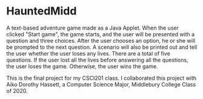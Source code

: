 # HauntedMidd
A text-based adventure game made as a Java Applet. When the user clicked "Start game", the game starts, and the user will be presented
with a question and three choices. After the user chooses an option, he or she will be prompted to the next question. A scenario will also
be printed out and tell the user whether the user loses any lives. There are a total of five questions. If the user lost all the lives 
before answering all the questions, the user loses the game. Otherwise, the user wins the game.

This is the final project for my CSCI201 class.
I collaborated this project with Aiko Dorothy Hassett, a Computer Science Major, Middlebury College Class of 2020. 
